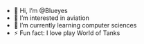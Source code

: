 - 👋 Hi, I’m @Blueyes
- 👀 I’m interested in aviation  
- 🌱 I’m currently learning computer sciences 
- ⚡ Fun fact: I love play World of Tanks

<!---
BlueyesRF/BlueyesRF is a ✨ special ✨ repository because its `README.md` (this file) appears on your GitHub profile.
You can click the Preview link to take a look at your changes.
--->
